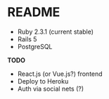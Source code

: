 # README

* Ruby 2.3.1 (current stable)
* Rails 5
* PostgreSQL 

**TODO**

* React.js (or Vue.js?) frontend
* Deploy to Heroku
* Auth via social nets (?)
